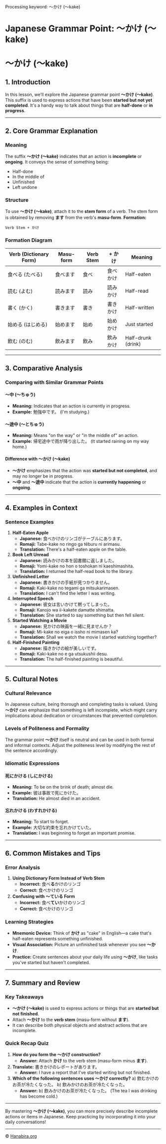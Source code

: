 Processing keyword: ～かけ (〜kake)
# Japanese Grammar Point: ～かけ (〜kake)
# ～かけ (〜kake)
## 1. Introduction
In this lesson, we'll explore the Japanese grammar point **～かけ (〜kake)**. This suffix is used to express actions that have been **started but not yet completed**. It's a handy way to talk about things that are **half-done** or **in progress**.

---
## 2. Core Grammar Explanation
### Meaning
The suffix **～かけ (〜kake)** indicates that an action is **incomplete** or **ongoing**. It conveys the sense of something being:
- Half-done
- In the middle of
- Unfinished
- Left undone
### Structure
To use **～かけ (〜kake)**, attach it to the **stem form** of a verb. The stem form is obtained by removing **ます** from the verb's **masu-form**.
**Formation:**
```
Verb Stem + かけ
```
### Formation Diagram
| Verb (Dictionary Form) | Masu-form   | Verb Stem | + かけ | Meaning                      |
|------------------------|-------------|-----------|--------|------------------------------|
| 食べる (たべる)           | 食べます      | 食べ      | 食べかけ  | Half-eaten                   |
| 読む (よむ)             | 読みます      | 読み      | 読みかけ  | Half-read                    |
| 書く (かく)             | 書きます      | 書き      | 書きかけ  | Half-written                 |
| 始める (はじめる)         | 始めます      | 始め      | 始めかけ  | Just started                 |
| 飲む (のむ)             | 飲みます      | 飲み      | 飲みかけ  | Half-drunk (drink)           |
---
## 3. Comparative Analysis
### Comparing with Similar Grammar Points
#### ～中 (〜ちゅう)
- **Meaning:** Indicates that an action is currently in progress.
- **Example:** 勉強中です。 (I'm studying.)
#### ～途中 (〜とちゅう)
- **Meaning:** Means "on the way" or "in the middle of" an action.
- **Example:** 帰宅途中で雨が降り出した。 (It started raining on my way home.)
#### **Difference with ～かけ (〜kake)**
- **～かけ** emphasizes that the action was **started but not completed**, and may no longer be in progress.
- **～中** and **～途中** indicate that the action is **currently happening** or **ongoing**.
---
## 4. Examples in Context
### Sentence Examples
1. **Half-Eaten Apple**
   - **Japanese:** 食べかけのリンゴがテーブルにあります。
   - **Romaji:** Tabe-kake no ringo ga tēburu ni arimasu.
   - **Translation:** There's a half-eaten apple on the table.
2. **Book Left Unread**
   - **Japanese:** 読みかけの本を図書館に返しました。
   - **Romaji:** Yomi-kake no hon o toshokan ni kaeshimashita.
   - **Translation:** I returned the half-read book to the library.
3. **Unfinished Letter**
   - **Japanese:** 書きかけの手紙が見つかりません。
   - **Romaji:** Kaki-kake no tegami ga mitsukarimasen.
   - **Translation:** I can't find the letter I was writing.
4. **Interrupted Speech**
   - **Japanese:** 彼女は言いかけて黙ってしまった。
   - **Romaji:** Kanojo wa ii-kakete damatte shimatta.
   - **Translation:** She started to say something but then fell silent.
5. **Started Watching a Movie**
   - **Japanese:** 見かけの映画を一緒に見ませんか？
   - **Romaji:** Mi-kake no eiga o issho ni mimasen ka?
   - **Translation:** Shall we watch the movie I started watching together?
6. **Half-Finished Painting**
   - **Japanese:** 描きかけの絵が美しいです。
   - **Romaji:** Kaki-kake no e ga utsukushii desu.
   - **Translation:** The half-finished painting is beautiful.
---
## 5. Cultural Notes
### Cultural Relevance
In Japanese culture, being thorough and completing tasks is valued. Using **～かけ** can emphasize that something is left incomplete, which might carry implications about dedication or circumstances that prevented completion.
### Levels of Politeness and Formality
The grammar point **～かけ** itself is neutral and can be used in both formal and informal contexts. Adjust the politeness level by modifying the rest of the sentence accordingly.
### Idiomatic Expressions
#### 死にかける (しにかける)
- **Meaning:** To be on the brink of death; almost die.
- **Example:** 彼は事故で死にかけた。
- **Translation:** He almost died in an accident.
#### 忘れかける (わすれかける)
- **Meaning:** To start to forget.
- **Example:** 大切な約束を忘れかけていた。
- **Translation:** I was beginning to forget an important promise.
---
## 6. Common Mistakes and Tips
### Error Analysis
1. **Using Dictionary Form Instead of Verb Stem**
   - **Incorrect:** 食べ**る**かけのリンゴ
   - **Correct:** 食べかけのリンゴ
2. **Confusing with ～ている Form**
   - **Incorrect:** 食べ**てい**かけのリンゴ
   - **Correct:** 食べかけのリンゴ
### Learning Strategies
- **Mnemonic Device:** Think of **かけ** as "cake" in English—a cake that's half-eaten represents something unfinished.
- **Visual Association:** Picture an unfinished task whenever you see **～かけ**.
- **Practice:** Create sentences about your daily life using **～かけ**, like tasks you've started but haven't completed.
---
## 7. Summary and Review
### Key Takeaways
- **～かけ (〜kake)** is used to express actions or things that are **started but not finished**.
- Attach **～かけ** to the **verb stem** (masu-form without **ます**).
- It can describe both physical objects and abstract actions that are incomplete.
### Quick Recap Quiz
1. **How do you form the ～かけ construction?**
   - **Answer:** Attach **かけ** to the verb stem (masu-form minus **ます**).
2. **Translate:** 書きかけのレポートがあります。
   - **Answer:** I have a report that I've started writing but not finished.
3. **Which of the following sentences uses ～かけ correctly?**
   a) 飲むかけのお茶が冷たくなった。
   b) 飲みかけのお茶が冷たくなった。
   - **Answer:** b) 飲みかけのお茶が冷たくなった。 (The tea I was drinking has become cold.)
---
By mastering **～かけ (〜kake)**, you can more precisely describe incomplete actions or items in Japanese. Keep practicing by incorporating it into your daily conversations!


---

© [Hanabira.org](https://hanabira.org)
